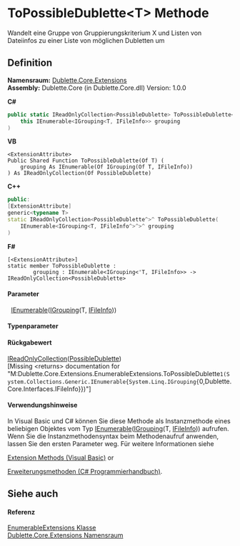# ToPossibleDublette&lt;T&gt; Methode


Wandelt eine Gruppe von Gruppierungskriterium X und Listen von Dateiinfos zu einer Liste von möglichen Dubletten um



## Definition
**Namensraum:** <a href="N_Dublette_Core_Extensions.md">Dublette.Core.Extensions</a>  
**Assembly:** Dublette.Core (in Dublette.Core.dll) Version: 1.0.0

**C#**
``` C#
public static IReadOnlyCollection<PossibleDublette> ToPossibleDublette<T>(
	this IEnumerable<IGrouping<T, IFileInfo>> grouping
)

```
**VB**
``` VB
<ExtensionAttribute>
Public Shared Function ToPossibleDublette(Of T) ( 
	grouping As IEnumerable(Of IGrouping(Of T, IFileInfo))
) As IReadOnlyCollection(Of PossibleDublette)
```
**C++**
``` C++
public:
[ExtensionAttribute]
generic<typename T>
static IReadOnlyCollection<PossibleDublette^>^ ToPossibleDublette(
	IEnumerable<IGrouping<T, IFileInfo^>^>^ grouping
)
```
**F#**
``` F#
[<ExtensionAttribute>]
static member ToPossibleDublette : 
        grouping : IEnumerable<IGrouping<'T, IFileInfo>> -> IReadOnlyCollection<PossibleDublette> 
```



#### Parameter
<dl><dt>  <a href="https://learn.microsoft.com/dotnet/api/system.collections.generic.ienumerable-1" target="_blank" rel="noopener noreferrer">IEnumerable</a>(<a href="https://learn.microsoft.com/dotnet/api/system.linq.igrouping-2" target="_blank" rel="noopener noreferrer">IGrouping</a>(T, <a href="T_Dublette_Core_Interfaces_IFileInfo.md">IFileInfo</a>))</dt><dd /></dl>

#### Typenparameter
<dl><dt /><dd /></dl>

#### Rückgabewert
<a href="https://learn.microsoft.com/dotnet/api/system.collections.generic.ireadonlycollection-1" target="_blank" rel="noopener noreferrer">IReadOnlyCollection</a>(<a href="T_Dublette_Core_DTO_PossibleDublette.md">PossibleDublette</a>)  
\[Missing &lt;returns&gt; documentation for "M:Dublette.Core.Extensions.EnumerableExtensions.ToPossibleDublette``1(System.Collections.Generic.IEnumerable{System.Linq.IGrouping{``0,Dublette.Core.Interfaces.IFileInfo}})"\]

#### Verwendungshinweise
In Visual Basic und C# können Sie diese Methode als Instanzmethode eines beliebigen Objektes vom Typ <a href="https://learn.microsoft.com/dotnet/api/system.collections.generic.ienumerable-1" target="_blank" rel="noopener noreferrer">IEnumerable</a>(<a href="https://learn.microsoft.com/dotnet/api/system.linq.igrouping-2" target="_blank" rel="noopener noreferrer">IGrouping</a>(T, <a href="T_Dublette_Core_Interfaces_IFileInfo.md">IFileInfo</a>)) aufrufen. Wenn Sie die Instanzmethodensyntax beim Methodenaufruf anwenden, lassen Sie den ersten Parameter weg. Für weitere Informationen siehe <a href="https://docs.microsoft.com/dotnet/visual-basic/programming-guide/language-features/procedures/extension-methods" target="_blank" rel="noopener noreferrer">

Extension Methods (Visual Basic)</a> or <a href="https://docs.microsoft.com/dotnet/csharp/programming-guide/classes-and-structs/extension-methods" target="_blank" rel="noopener noreferrer">

Erweiterungsmethoden (C# Programmierhandbuch)</a>.

## Siehe auch


#### Referenz
<a href="T_Dublette_Core_Extensions_EnumerableExtensions.md">EnumerableExtensions Klasse</a>  
<a href="N_Dublette_Core_Extensions.md">Dublette.Core.Extensions Namensraum</a>  

